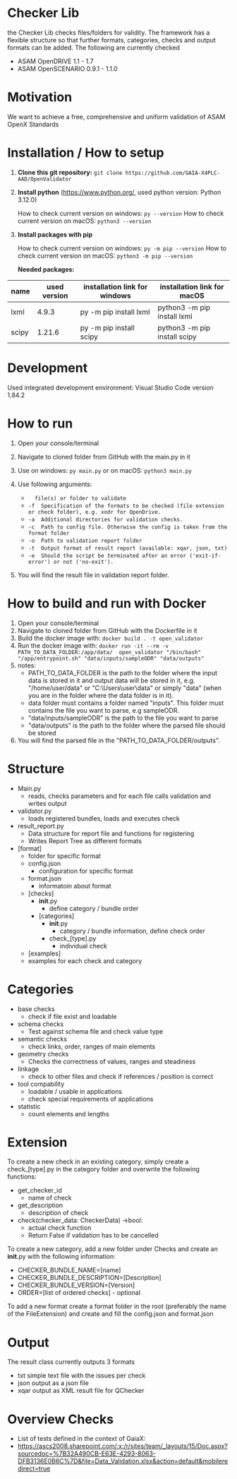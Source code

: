 # Checker Lib
the Checker Lib checks files/folders for validity. The framework has a flexible structure so that further formats, categories, checks and output formats can be added.
The following are currently checked
- ASAM OpenDRIVE 1.1 - 1.7
- ASAM OpenSCENARIO 0.9.1 - 1.1.0

# Motivation
We want to achieve a free, comprehensive and uniform validation of ASAM OpenX Standards

# Installation / How to setup

1. **Clone this git repository:** ``` git clone https://github.com/GAIA-X4PLC-AAD/OpenValidator ```

2. **Install python** (https://www.python.org/, used python version: Python 3.12.0)

    How to check current version on windows: ```py --version```
    How to check current version on macOS: ```python3 --version```

3. **Install packages with pip**

    How to check current version on windows: ```py -m pip --version```
    How to check current version on macOS: ```python3 -m pip --version```

    **Needed packages:**

| name            | used version | installation link for windows     | installation link for macOS            |
|-----------------|--------------|-----------------------------------|----------------------------------------|
| lxml            | 4.9.3        | py -m pip install lxml            | python3 -m pip install lxml            |
| scipy           | 1.21.6       | py -m pip install scipy           | python3 -m pip install scipy           |

# Development
Used integrated development environment: Visual Studio Code version 1.84.2

# How to run
1. Open your console/terminal
2. Navigate to cloned folder from GitHub with the main.py in it
3. Use on windows: ```py main.py``` or on macOS: ```python3 main.py```
4. Use following arguments:
    - ```  file(s) or folder to validate```
    - ```-f  Specification of the formats to be checked (file extension or check folder), e.g. xodr for OpenDrive.```
    - ```-a  Additional directories for validation checks.```
    - ```-c  Path to config file. Otherwise the config is taken from the format folder```
    - ```-o  Path to validation report folder```
    - ```-t  Output format of result report (available: xqar, json, txt)```
    - ```-e  Should the script be terminated after an error ('exit-if-error') or not ('no-exit').```

5. You will find the result file in validation report folder.

# How to build and run with Docker
1. Open your console/terminal
2. Navigate to cloned folder from GitHub with the Dockerfile in it
3. Build the docker image with: ```docker build . -t open_validator```
4. Run the docker image with: ```docker run -it --rm -v PATH_TO_DATA_FOLDER:/app/data/  open_validator "/bin/bash" "/app/entrypoint.sh" "data/inputs/sampleODR" "data/outputs"```
5. notes:
    - PATH_TO_DATA_FOLDER is the path to the folder where the input data is stored in it and output data will be stored in it, e.g. "/home/user/data" or "C:\Users\user\data" or simply "data" (when you are in the folder where the data folder is in it).
    - data folder must contains a folder named "inputs". This folder must contains the file you want to parse, e.g sampleODR.
    - "data/inputs/sampleODR" is the path to the file you want to parse
    - "data/outputs" is the path to the folder where the parsed file should be stored
6. You will find the parsed file in the "PATH_TO_DATA_FOLDER/outputs".

# Structure
- Main.py
  - reads, checks parameters and for each file calls validation and writes output
- validator.py
  - loads registered bundles, loads and executes check
- result_report.py
  - Data structure for report file and functions for registering
  - Writes Report Tree as different formats
- [format]
   - folder for specific format
   - config.json
     - configuration for specific format
   - format.json
     - informatoin about format
   - [checks]
     - __init__.py
       - define category / bundle order
     - [categories]
       - __init__.py
         - category / bundle information, define check order
       - check_[type].py
         - individual check
   - [examples]
    - examples for each check and category

# Categories
- base checks
  - check if file exist and loadable
- schema checks
  - Test against schema file and check value type
- semantic checks
  - check links, order, ranges of main elements
- geometry checks
  - Checks the correctness of values, ranges and steadiness
- linkage
  - check to other files and check if references / position is correct
- tool compability
  - loadable / usable in applications
  - check special requirements of applications
- statistic
  - count elements and lengths

# Extension
To create a new check in an existing category, simply create a check_[type].py in the category folder and overwrite the following functions:
- get_checker_id
  - name of check
- get_description
  - description of check
- check(checker_data: CheckerData) ->bool:
  - actual check function
  - Return False if validation has to be cancelled

To create a new category, add a new folder under Checks and create an __init__.py with the following information:
- CHECKER_BUNDLE_NAME=[name]
- CHECKER_BUNDLE_DESCRIPTION=[Description]
- CHECKER_BUNDLE_VERSION=[Version]
- ORDER=[list of ordered checks] - optional

To add a new format create a format folder in the root (preferably the name of the FileExtension) and create and fill the
config.json and format.json

# Output
The result class currently outputs 3 formats
- txt simple text file with the issues per check
- json output as a json file
- xqar output as XML result file for QChecker

# Overview Checks
- List of tests defined in the context of GaiaX:
- https://ascs2008.sharepoint.com/:x:/r/sites/team/_layouts/15/Doc.aspx?sourcedoc=%7B32A490CB-E63E-4293-8063-DFB3136E0B6C%7D&file=Data_Validation.xlsx&action=default&mobileredirect=true